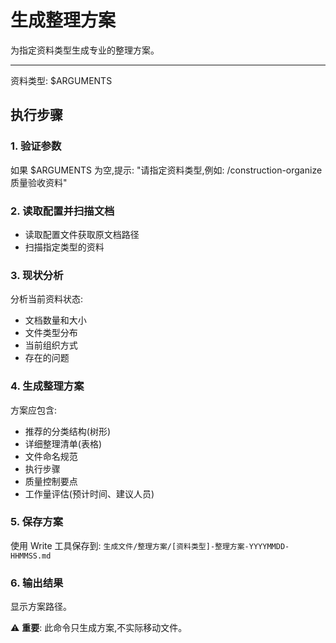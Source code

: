 # 生成整理方案

为指定资料类型生成专业的整理方案。

---

资料类型: $ARGUMENTS

## 执行步骤

### 1. 验证参数

如果 $ARGUMENTS 为空,提示:
"请指定资料类型,例如: /construction-organize 质量验收资料"

### 2. 读取配置并扫描文档

- 读取配置文件获取原文档路径
- 扫描指定类型的资料

### 3. 现状分析

分析当前资料状态:
- 文档数量和大小
- 文件类型分布
- 当前组织方式
- 存在的问题

### 4. 生成整理方案

方案应包含:
- 推荐的分类结构(树形)
- 详细整理清单(表格)
- 文件命名规范
- 执行步骤
- 质量控制要点
- 工作量评估(预计时间、建议人员)

### 5. 保存方案

使用 Write 工具保存到:
`生成文件/整理方案/[资料类型]-整理方案-YYYYMMDD-HHMMSS.md`

### 6. 输出结果

显示方案路径。

⚠️ **重要**: 此命令只生成方案,不实际移动文件。
